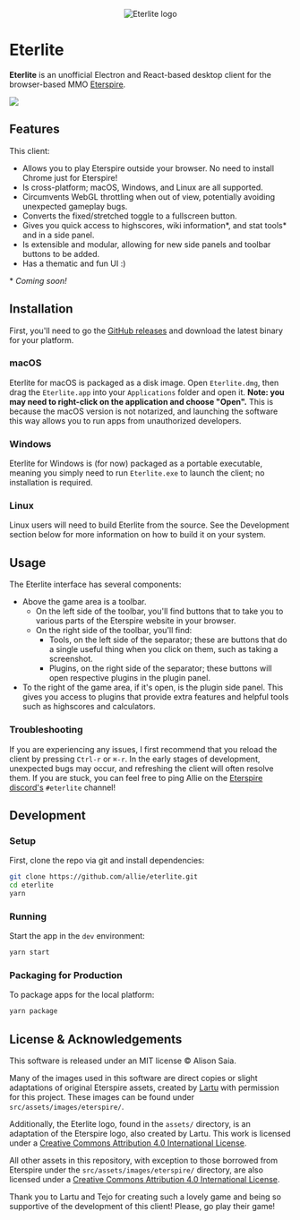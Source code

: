<p align="center">
  <img align="center" alt="Eterlite logo" src="https://i.imgur.com/imw25t4.png" />
</p>

# Eterlite

**Eterlite** is an unofficial Electron and React-based desktop client for the browser-based MMO [Eterspire](https://eterspire.com).

<img src="https://i.imgur.com/eEGPgl1.png" />

## Features
This client:
* Allows you to play Eterspire outside your browser. No need to install Chrome just for Eterspire!
* Is cross-platform; macOS, Windows, and Linux are all supported.
* Circumvents WebGL throttling when out of view, potentially avoiding unexpected gameplay bugs.
* Converts the fixed/stretched toggle to a fullscreen button.
* Gives you quick access to highscores, wiki information\*, and stat tools\* and in a side panel.
* Is extensible and modular, allowing for new side panels and toolbar buttons to be added.
* Has a thematic and fun UI :)

\* *Coming soon!*

## Installation
First, you'll need to go the [GitHub releases](https://github.com/allie/eterlite/releases) and download the latest binary for your platform.

### macOS
Eterlite for macOS is packaged as a disk image. Open `Eterlite.dmg`, then drag the `Eterlite.app` into your `Applications` folder and open it. **Note: you may need to right-click on the application and choose "Open".** This is because the macOS version is not notarized, and launching the software this way allows you to run apps from unauthorized developers.

### Windows
Eterlite for Windows is (for now) packaged as a portable executable, meaning you simply need to run `Eterlite.exe` to launch the client; no installation is required.

### Linux
Linux users will need to build Eterlite from the source. See the Development section below for more information on how to build it on your system.

## Usage
The Eterlite interface has several components:
* Above the game area is a toolbar.
  * On the left side of the toolbar, you'll find buttons that to take you to various parts of the Eterspire website in your browser.
  * On the right side of the toolbar, you'll find:
    * Tools, on the left side of the separator; these are buttons that do a single useful thing when you click on them, such as taking a screenshot.
    * Plugins, on the right side of the separator; these buttons will open respective plugins in the plugin panel.
* To the right of the game area, if it's open, is the plugin side panel. This gives you access to plugins that provide extra features and helpful tools such as highscores and calculators.

### Troubleshooting
If you are experiencing any issues, I first recommend that you reload the client by pressing `Ctrl-r` or `⌘-r`. In the early stages of development, unexpected bugs may occur, and refreshing the client will often resolve them. If you are stuck, you can feel free to ping Allie on the [Eterspire discord's](https://discord.gg/6zVfuAYctU) `#eterlite` channel!

## Development

### Setup

First, clone the repo via git and install dependencies:

```bash
git clone https://github.com/allie/eterlite.git
cd eterlite
yarn
```

### Running

Start the app in the `dev` environment:

```bash
yarn start
```

### Packaging for Production

To package apps for the local platform:

```bash
yarn package
```

## License & Acknowledgements

This software is released under an MIT license © Alison Saia.

Many of the images used in this software are direct copies or slight adaptations of original Eterspire assets, created by [Lartu](http://lartu.net) with permission for this project. These images can be found under `src/assets/images/eterspire/`.

Additionally, the Eterlite logo, found in the `assets/` directory, is an adaptation of the Eterspire logo, also created by Lartu. This work is licensed under a [Creative Commons Attribution 4.0 International License](http://creativecommons.org/licenses/by/4.0/).

All other assets in this repository, with exception to those borrowed from Eterspire under the `src/assets/images/eterspire/` directory, are also licensed under a [Creative Commons Attribution 4.0 International License](http://creativecommons.org/licenses/by/4.0/).

Thank you to Lartu and Tejo for creating such a lovely game and being so supportive of the development of this client! Please, go play their game!
